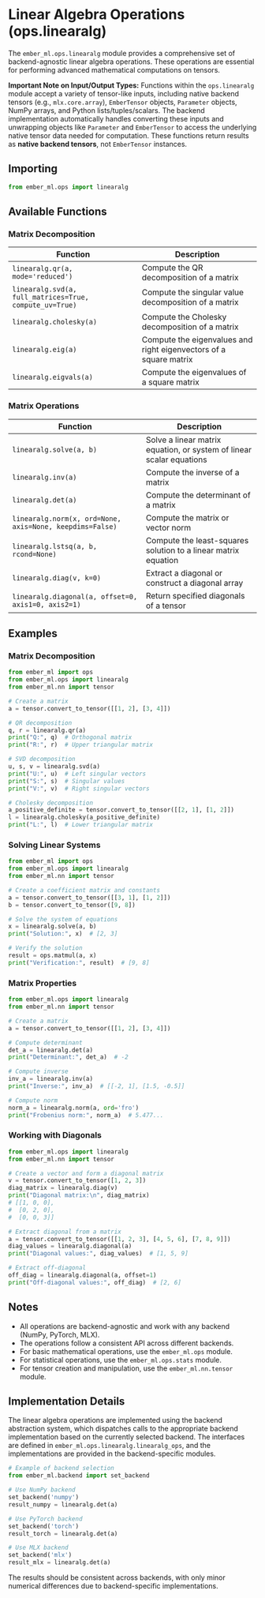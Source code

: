 # Linear Algebra Operations (ops.linearalg)

The `ember_ml.ops.linearalg` module provides a comprehensive set of backend-agnostic linear algebra operations. These operations are essential for performing advanced mathematical computations on tensors.

**Important Note on Input/Output Types:** Functions within the `ops.linearalg` module accept a variety of tensor-like inputs, including native backend tensors (e.g., `mlx.core.array`), `EmberTensor` objects, `Parameter` objects, NumPy arrays, and Python lists/tuples/scalars. The backend implementation automatically handles converting these inputs and unwrapping objects like `Parameter` and `EmberTensor` to access the underlying native tensor data needed for computation. These functions return results as **native backend tensors**, not `EmberTensor` instances.

## Importing

```python
from ember_ml.ops import linearalg
```

## Available Functions

### Matrix Decomposition

| Function | Description |
|----------|-------------|
| `linearalg.qr(a, mode='reduced')` | Compute the QR decomposition of a matrix |
| `linearalg.svd(a, full_matrices=True, compute_uv=True)` | Compute the singular value decomposition of a matrix |
| `linearalg.cholesky(a)` | Compute the Cholesky decomposition of a matrix |
| `linearalg.eig(a)` | Compute the eigenvalues and right eigenvectors of a square matrix |
| `linearalg.eigvals(a)` | Compute the eigenvalues of a square matrix |

### Matrix Operations

| Function | Description |
|----------|-------------|
| `linearalg.solve(a, b)` | Solve a linear matrix equation, or system of linear scalar equations |
| `linearalg.inv(a)` | Compute the inverse of a matrix |
| `linearalg.det(a)` | Compute the determinant of a matrix |
| `linearalg.norm(x, ord=None, axis=None, keepdims=False)` | Compute the matrix or vector norm |
| `linearalg.lstsq(a, b, rcond=None)` | Compute the least-squares solution to a linear matrix equation |
| `linearalg.diag(v, k=0)` | Extract a diagonal or construct a diagonal array |
| `linearalg.diagonal(a, offset=0, axis1=0, axis2=1)` | Return specified diagonals of a tensor |

## Examples

### Matrix Decomposition

```python
from ember_ml import ops
from ember_ml.ops import linearalg
from ember_ml.nn import tensor

# Create a matrix
a = tensor.convert_to_tensor([[1, 2], [3, 4]])

# QR decomposition
q, r = linearalg.qr(a)
print("Q:", q)  # Orthogonal matrix
print("R:", r)  # Upper triangular matrix

# SVD decomposition
u, s, v = linearalg.svd(a)
print("U:", u)  # Left singular vectors
print("S:", s)  # Singular values
print("V:", v)  # Right singular vectors

# Cholesky decomposition
a_positive_definite = tensor.convert_to_tensor([[2, 1], [1, 2]])
l = linearalg.cholesky(a_positive_definite)
print("L:", l)  # Lower triangular matrix
```

### Solving Linear Systems

```python
from ember_ml import ops
from ember_ml.ops import linearalg
from ember_ml.nn import tensor

# Create a coefficient matrix and constants
a = tensor.convert_to_tensor([[3, 1], [1, 2]])
b = tensor.convert_to_tensor([9, 8])

# Solve the system of equations
x = linearalg.solve(a, b)
print("Solution:", x)  # [2, 3]

# Verify the solution
result = ops.matmul(a, x)
print("Verification:", result)  # [9, 8]
```

### Matrix Properties

```python
from ember_ml.ops import linearalg
from ember_ml.nn import tensor

# Create a matrix
a = tensor.convert_to_tensor([[1, 2], [3, 4]])

# Compute determinant
det_a = linearalg.det(a)
print("Determinant:", det_a)  # -2

# Compute inverse
inv_a = linearalg.inv(a)
print("Inverse:", inv_a)  # [[-2, 1], [1.5, -0.5]]

# Compute norm
norm_a = linearalg.norm(a, ord='fro')
print("Frobenius norm:", norm_a)  # 5.477...
```

### Working with Diagonals

```python
from ember_ml.ops import linearalg
from ember_ml.nn import tensor

# Create a vector and form a diagonal matrix
v = tensor.convert_to_tensor([1, 2, 3])
diag_matrix = linearalg.diag(v)
print("Diagonal matrix:\n", diag_matrix)
# [[1, 0, 0],
#  [0, 2, 0],
#  [0, 0, 3]]

# Extract diagonal from a matrix
a = tensor.convert_to_tensor([[1, 2, 3], [4, 5, 6], [7, 8, 9]])
diag_values = linearalg.diagonal(a)
print("Diagonal values:", diag_values)  # [1, 5, 9]

# Extract off-diagonal
off_diag = linearalg.diagonal(a, offset=1)
print("Off-diagonal values:", off_diag)  # [2, 6]
```

## Notes

- All operations are backend-agnostic and work with any backend (NumPy, PyTorch, MLX).
- The operations follow a consistent API across different backends.
- For basic mathematical operations, use the `ember_ml.ops` module.
- For statistical operations, use the `ember_ml.ops.stats` module.
- For tensor creation and manipulation, use the `ember_ml.nn.tensor` module.

## Implementation Details

The linear algebra operations are implemented using the backend abstraction system, which dispatches calls to the appropriate backend implementation based on the currently selected backend. The interfaces are defined in `ember_ml.ops.linearalg.linearalg_ops`, and the implementations are provided in the backend-specific modules.

```python
# Example of backend selection
from ember_ml.backend import set_backend

# Use NumPy backend
set_backend('numpy')
result_numpy = linearalg.det(a)

# Use PyTorch backend
set_backend('torch')
result_torch = linearalg.det(a)

# Use MLX backend
set_backend('mlx')
result_mlx = linearalg.det(a)
```

The results should be consistent across backends, with only minor numerical differences due to backend-specific implementations.